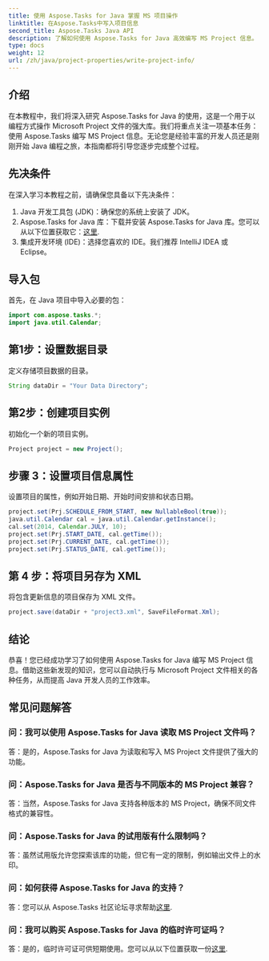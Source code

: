 ```yaml
---
title: 使用 Aspose.Tasks for Java 掌握 MS 项目操作
linktitle: 在Aspose.Tasks中写入项目信息
second_title: Aspose.Tasks Java API
description: 了解如何使用 Aspose.Tasks for Java 高效编写 MS Project 信息。 Java 开发人员的分步指南。
type: docs
weight: 12
url: /zh/java/project-properties/write-project-info/
---
```

## 介绍
在本教程中，我们将深入研究 Aspose.Tasks for Java 的使用，这是一个用于以编程方式操作 Microsoft Project 文件的强大库。我们将重点关注一项基本任务：使用 Aspose.Tasks 编写 MS Project 信息。无论您是经验丰富的开发人员还是刚刚开始 Java 编程之旅，本指南都将引导您逐步完成整个过程。
## 先决条件
在深入学习本教程之前，请确保您具备以下先决条件：
1. Java 开发工具包 (JDK)：确保您的系统上安装了 JDK。
2.  Aspose.Tasks for Java 库：下载并安装 Aspose.Tasks for Java 库。您可以从以下位置获取它：[这里](https://releases.aspose.com/tasks/java/).
3. 集成开发环境 (IDE)：选择您喜欢的 IDE。我们推荐 IntelliJ IDEA 或 Eclipse。

## 导入包
首先，在 Java 项目中导入必要的包：
```java
import com.aspose.tasks.*;
import java.util.Calendar;
```

## 第1步：设置数据目录
定义存储项目数据的目录。
```java
String dataDir = "Your Data Directory";
```
## 第2步：创建项目实例
初始化一个新的项目实例。
```java
Project project = new Project();
```
## 步骤 3：设置项目信息属性
设置项目的属性，例如开始日期、开始时间安排和状态日期。
```java
project.set(Prj.SCHEDULE_FROM_START, new NullableBool(true));
java.util.Calendar cal = java.util.Calendar.getInstance();
cal.set(2014, Calendar.JULY, 10);
project.set(Prj.START_DATE, cal.getTime());
project.set(Prj.CURRENT_DATE, cal.getTime());
project.set(Prj.STATUS_DATE, cal.getTime());
```
## 第 4 步：将项目另存为 XML
将包含更新信息的项目保存为 XML 文件。
```java
project.save(dataDir + "project3.xml", SaveFileFormat.Xml);
```

## 结论
恭喜！您已经成功学习了如何使用 Aspose.Tasks for Java 编写 MS Project 信息。借助这些新发现的知识，您可以自动执行与 Microsoft Project 文件相关的各种任务，从而提高 Java 开发人员的工作效率。
## 常见问题解答
### 问：我可以使用 Aspose.Tasks for Java 读取 MS Project 文件吗？
答：是的，Aspose.Tasks for Java 为读取和写入 MS Project 文件提供了强大的功能。
### 问：Aspose.Tasks for Java 是否与不同版本的 MS Project 兼容？
答：当然，Aspose.Tasks for Java 支持各种版本的 MS Project，确保不同文件格式的兼容性。
### 问：Aspose.Tasks for Java 的试用版有什么限制吗？
答：虽然试用版允许您探索该库的功能，但它有一定的限制，例如输出文件上的水印。
### 问：如何获得 Aspose.Tasks for Java 的支持？
答：您可以从 Aspose.Tasks 社区论坛寻求帮助[这里](https://forum.aspose.com/c/tasks/15).
### 问：我可以购买 Aspose.Tasks for Java 的临时许可证吗？
答：是的，临时许可证可供短期使用。您可以从以下位置获取一份[这里](https://purchase.aspose.com/temporary-license/).
